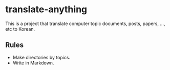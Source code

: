 # translate-anything
This is a project that translate computer topic documents, posts, papers, ..., etc to Korean.

## Rules
* Make directories by topics.
* Write in Markdown.